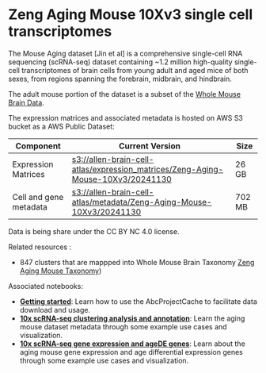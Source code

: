 # Zeng Aging Mouse 10Xv3 single cell transcriptomes

The Mouse Aging dataset [Jin et al] is a comprehensive single-cell RNA
sequencing (scRNA-seq) dataset containing ~1.2 million high-quality single-cell
transcriptomes of brain cells from young adult and aged mice of both sexes,
from regions spanning the forebrain, midbrain, and hindbrain.

The adult mouse portion of the dataset is a subset of the [Whole Mouse Brain
Data](WMB-10Xv3.md). 

The expression matrices and associated metadata is hosted on AWS S3 bucket as a
AWS Public Dataset:

| Component           | Current Version                                                                                                                                                                                              | Size   |
|---------------------|--------------------------------------------------------------------------------------------------------------------------------------------------------------------------------------------------------------|--------|
| Expression Matrices | [s3://allen-brain-cell-atlas/expression_matrices/Zeng-Aging-Mouse-10Xv3/20241130](https://allen-brain-cell-atlas.s3.us-west-2.amazonaws.com/index.html#expression_matrices/Zeng-Aging-Mouse-10Xv3/20241130/) | 26 GB  |
| Cell and gene metadata | [s3://allen-brain-cell-atlas/metadata/Zeng-Aging-Mouse-10Xv3/20241130](https://allen-brain-cell-atlas.s3.us-west-2.amazonaws.com/index.html#metadata/Zeng-Aging-Mouse-10Xv3/20241130/)                       | 702 MB |

Data is being share under the CC BY NC 4.0 license.

Related resources :
* 847 clusters that are mappped into Whole Mouse Brain Taxonomy [Zeng Aging Mouse Taxonomy](Zeng_Aging_Mouse_taxonomy))

Associated notebooks:
* [**Getting started**](../notebooks/getting_started.ipynb): Learn how to use
  the AbcProjectCache to facilitate data download and usage.
* [**10x scRNA-seq clustering analysis and annotation**](../notebooks/Zeng_Aging_Mouse_clustering_analysis_and_annotation.ipynb):
  Learn the aging mouse dataset metadata through some example use cases and
  visualization.
* [**10x scRNA-seq gene expression and ageDE genes**](../notebooks/Zeng_Aging_Mouse_10x_snRNASeq_tutorial.ipynb):
  Learn about the aging mouse gene expression and age differential expression
  genes through some example use cases and visualization.
